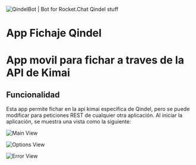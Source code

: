 ﻿![QindelBot | Bot for Rocket.Chat Qindel stuff](https://pbs.twimg.com/profile_images/715503070709460992/sAD8q8Ay_400x400.jpg)

# App Fichaje Qindel
# App movil para fichar a traves de la API de Kimai

## Funcionalidad
Esta app permite fichar en la api kimai especifica de Qindel, pero se puede modificar para peticiones REST de cualquier otra aplicación. Al iniciar la aplicación, se muestra una vista como la siguiente:


![Main View](https://github.com/MazaWorks/FichajeQindel/blob/master/Images/MainView.jpeg)


![Options View](https://github.com/MazaWorks/FichajeQindel/blob/master/Images/OptionsView.jpeg)


![Error View](https://github.com/MazaWorks/FichajeQindel/blob/master/Images/ErrorView.jpeg)
